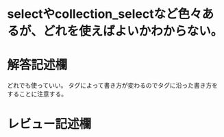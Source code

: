 # selectやcollection_selectなど色々あるが、どれを使えばよいかわからない。
# 解答記述欄

どれでも使っていい。
タグによって書き方が変わるのでタグに沿った書き方をすることに注意する。





# レビュー記述欄